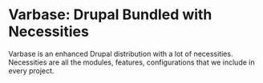 # Varbase: Drupal Bundled with Necessities

Varbase is an enhanced Drupal distribution with a lot of necessities. Necessities are all the modules, features, configurations that we include in every project.

